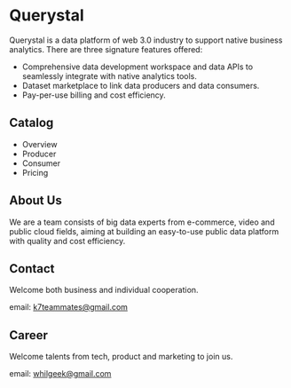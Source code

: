 # Querystal
Querystal is a data platform of web 3.0 industry to support native business analytics. There are three signature features offered:
* Comprehensive data development workspace and data APIs to seamlessly integrate with native analytics tools.
* Dataset marketplace to link data producers and data consumers.
* Pay-per-use billing and cost efficiency.

## Catalog
* Overview
* Producer
* Consumer
* Pricing

## About Us
We are a team consists of big data experts from e-commerce, video and public cloud fields, aiming at building an easy-to-use public data platform with quality and cost efficiency.

## Contact
Welcome both business and individual cooperation.

email: k7teammates@gmail.com

## Career
Welcome talents from tech, product and marketing to join us.

email: whilgeek@gmail.com  